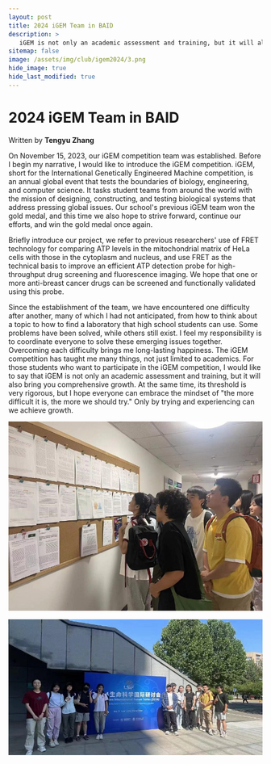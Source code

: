 ```yaml
---
layout: post
title: 2024 iGEM Team in BAID
description: >
   iGEM is not only an academic assessment and training, but it will also bring you comprehensive growth. I hope everyone can embrace the mindset of "the more difficult it is, the more we should try." Only by trying and experiencing can we achieve growth.
sitemap: false
image: /assets/img/club/igem2024/3.png
hide_image: true
hide_last_modified: true
---
```


# 2024 iGEM Team in BAID

Written by **Tengyu Zhang**

On November 15, 2023, our iGEM competition team was established. Before I begin my narrative, I would like to introduce the iGEM competition. iGEM, short for the International Genetically Engineered Machine competition, is an annual global event that tests the boundaries of biology, engineering, and computer science. It tasks student teams from around the world with the mission of designing, constructing, and testing biological systems that address pressing global issues. Our school's previous iGEM team won the gold medal, and this time we also hope to strive forward, continue our efforts, and win the gold medal once again.

Briefly introduce our project, we refer to previous researchers' use of FRET technology for comparing ATP levels in the mitochondrial matrix of HeLa cells with those in the cytoplasm and nucleus, and use FRET as the technical basis to improve an efficient ATP detection probe for high-throughput drug screening and fluorescence imaging. We hope that one or more anti-breast cancer drugs can be screened and functionally validated using this probe.

Since the establishment of the team, we have encountered one difficulty after another, many of which I had not anticipated, from how to think about a topic to how to find a laboratory that high school students can use. Some problems have been solved, while others still exist. I feel my responsibility is to coordinate everyone to solve these emerging issues together. Overcoming each difficulty brings me long-lasting happiness. The iGEM competition has taught me many things, not just limited to academics. For those students who want to participate in the iGEM competition, I would like to say that iGEM is not only an academic assessment and training, but it will also bring you comprehensive growth. At the same time, its threshold is very rigorous, but I hope everyone can embrace the mindset of "the more difficult it is, the more we should try." Only by trying and experiencing can we achieve growth.

![](../../assets/img/club/igem2024/1.png)

![](../../assets/img/club/igem2024/2.png)
